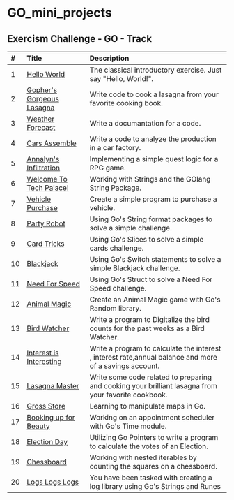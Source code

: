 # GO_mini_projects

## Exercism Challenge - GO - Track
| #  | Title     | Description                |
| :-------- | :------- | :------------------------- |
| 1 | [Hello World](https://exercism.org/tracks/go/exercises/hello-world)   | The classical introductory exercise. Just say "Hello, World!". |
| 2 | [Gopher's Gorgeous Lasagna](https://exercism.org/tracks/go/exercises/lasagna)   | Write code to cook a lasagna from your favorite cooking book. | 
| 3| [Weather Forecast](https://exercism.org/tracks/go/exercises/weather-forecast)   | Write a documantation for a code.|
| 4 | [Cars Assemble](https://exercism.org/tracks/go/exercises/cars-assemble)   | Write a code to analyze the production in a car factory.|
| 5 | [Annalyn's Infiltration](https://exercism.org/tracks/go/exercises/annalyns-infiltration)   |Implementing a simple quest logic for a RPG game.|
| 6 | [Welcome To Tech Palace!](https://exercism.org/tracks/go/exercises/welcome-to-tech-palace)   |Working with Strings and the GOlang String Package.|
| 7 | [Vehicle Purchase](https://exercism.org/tracks/go/exercises/vehicle-purchase)   | Create a simple program to purchase a vehicle.|
| 8 | [Party Robot](https://exercism.org/tracks/go/exercises/party-robot)   | Using Go's String format packages to solve a simple challenge.|
| 9 | [Card Tricks](https://exercism.org/tracks/go/exercises/card-tricks)   | Using Go's Slices to solve a simple cards challenge.|
| 10 | [Blackjack](https://exercism.org/tracks/go/exercises/blackjack)   | Using Go's Switch statements to solve a simple Blackjack challenge.|
| 11 | [Need For Speed](https://exercism.org/tracks/go/exercises/need-for-speed)   | Using Go's Struct  to solve a Need For Speed challenge.|
| 12 | [Animal Magic](https://exercism.org/tracks/go/exercises/animal-magic)   | Create an Animal Magic  game with Go's Random library.|
| 13 | [Bird Watcher](https://exercism.org/tracks/go/exercises/bird-watcher)   | Write a program to Digitalize the bird counts for the past weeks as a Bird Watcher.|
| 14 | [Interest is Interesting](https://exercism.org/tracks/go/exercises/interest-is-interesting)   | Write a program to calculate the interest , interest rate,annual balance and more of a savings account.|
| 15 | [Lasagna Master](https://exercism.org/tracks/go/exercises/lasagna-master)   | Write some  code related to preparing and cooking your brilliant lasagna from your favorite cookbook.|
| 16 | [Gross Store](https://exercism.org/tracks/go/exercises/gross-store)   | Learning to manipulate maps in Go.|
| 17 | [Booking up for Beauty](https://exercism.org/tracks/go/exercises/booking-up-for-beauty)   | Working on an appointment scheduler with Go's Time module. |
| 18 | [Election Day](https://exercism.org/tracks/go/exercises/election-day)   |Utilizing Go Pointers to write a program to calculate the votes of an Election. |
| 19 | [Chessboard](https://exercism.org/tracks/go/exercises/chessboard)   | Working with nested iterables by counting the squares on a chessboard. |
| 20 | [Logs Logs Logs](https://exercism.org/tracks/go/exercises/logs-logs-logs)   | You have been tasked with creating a log library using Go's Strings and Runes |


